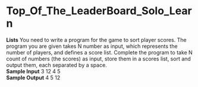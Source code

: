# Top_Of_The_LeaderBoard_Solo_Learn
**Lists**
You need to write a program for the game to sort player scores. The program you are given takes N number as input, which represents the number of players, and defines a score list. Complete the program to take N count of numbers (the scores) as input, store them in a scores list, sort and output them, each separated by a space.  
**Sample Input** 
3 12 4 5  
**Sample Output**
4 5 12
